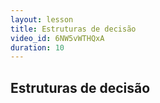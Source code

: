 ```yaml
---
layout: lesson
title: Estruturas de decisão
video_id: 6NW5vWTHQxA
duration: 10
---
```


## Estruturas de decisão
